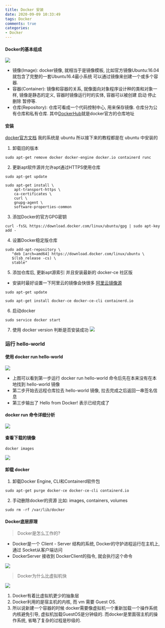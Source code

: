 ```yaml
---
title: Docker 安装
date: 2020-09-09 10:33:49
tags: Docker
comments: true
categories:
- Docker
---
```



#### Docker的基本组成
![](WX20200909-103930.png)

- 镜像(Image): docker镜像, 就相当于是镜像模板, 比如官方镜像Ubuntu:16.04就包含了完整的一套Ubuntu16.4最小系统 可以通过镜像来创建一个或多个容器.
- 容器(Container): 镜像和容器的关系, 就像面向对象程序设计种的类和对象一样, 镜像是静态的定义, 容器时镜像运行时的实体, 容器可以被创建 启动 停止 删除 暂停等.
- 仓库(Repository): 仓库可看成一个代码控制中心, 用来保存镜像. 仓库分为公有仓库和私有仓库. 其中[DockerHub](https://hub.docker.com/)就是docker官方的仓库地址

#### 安装
[docker官方文档](https://docs.docker.com/engine/install/) 我的系统是 ubuntu 所以接下来的教程都是在 ubuntu 中安装的

1. 卸载旧的版本
```
sudo apt-get remove docker docker-engine docker.io containerd runc
```
2. 更新apt软件源并允许apt通过HTTPS使用仓库
```
sudo apt-get update

sudo apt-get install \
    apt-transport-https \
    ca-certificates \
    curl \
    gnupg-agent \
    software-properties-common
```

3. 添加Docker的官方GPG密钥
```
curl -fsSL https://download.docker.com/linux/ubuntu/gpg | sudo apt-key add -
```


4. 设置Docker稳定版仓库
```
sudo add-apt-repository \
   "deb [arch=amd64] https://download.docker.com/linux/ubuntu \
   $(lsb_release -cs) \
   stable"
```
5. 添加仓库后, 更新apt源索引 并且安装最新的 docker-ce 社区版
- 安装时最好设置一下阿里云的镜像会快很多 [阿里云镜像源](https://developer.aliyun.com/mirror/)
```
sudo apt-get update

sudo apt-get install docker-ce docker-ce-cli containerd.io
```

6. 启动docker
```
sudo service docker start
```

7. 使用 docker version 判断是否安装成功
![](./WX20200909-114550.png)



### 运行 hello-world  

#### 使用 docker run hello-world
![](WX20200909-115716.png)
- 上图可以看到第一步运行 docker run hello-world 命令后先在本来没有在本地找到 hello-world 镜像 
- 第二步开始去远程仓库拉去 hello-world 镜像, 拉去完成之后返回一串签名信息
- 第三步输出了 Hello from Docker! 表示已经完成了

#### docker run 命令详细分析
![](WX20200909-133458.png)


#### 查看下载的镜像
```
docker images
```
![](WX20200909-120332.png)

#### 卸载 docker
1. 卸载Docker Engine, CLI和Containerd软件包
```
sudo apt-get purge docker-ce docker-ce-cli containerd.io
```
2. 手动删除docker的资源 比如: images, containers, volumes
```
sudo rm -rf /var/lib/docker
```

#### Docker底层原理

> Docker是怎么工作的?

- Docker是一个 Client -  Server 结构的系统, Docker的守护进程运行在主机上, 通过 Socket从客户端访问
- DockerServer 接收到 DockerClient的指令, 就会执行这个命令

![](WX20200909-143306.png)

> Docker为什么比虚拟机快

![](WX20200909-143747.png)

1. Docker有着比虚拟机更少的抽象层
2. Docker利用的是宿主机的内核, 而 vm 需要 Guest OS.
3. 所以说新建一个容器的时候 docker需要像虚拟机一个重新加载一个操作系统内核避免引导, 虚拟机加载GuestOS是分钟级的. 而docker是里面宿主机的操作系统, 省略了复杂的过程是秒级的.
